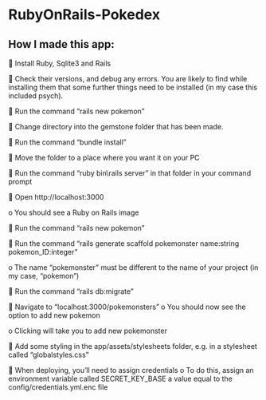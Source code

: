 # RubyOnRails-Pokedex

## How I made this app:

	Install Ruby, Sqlite3 and Rails

	Check their versions, and debug any errors. You are likely to find while installing them that some further things need to be installed (in my case this included psych).

	Run the command “rails new pokemon”

	Change directory into the gemstone folder that has been made.

	Run the command “bundle install”

	Move the folder to a place where you want it on your PC

	Run the command “ruby bin\rails server” in that folder in your command prompt

	Open http://localhost:3000

o	You should see a Ruby on Rails image

	Run the command “rails new pokemon”

	Run the command “rails generate scaffold pokemonster name:string pokemon_ID:integer”

o	The name “pokemonster” must be different to the name of your project (in my case, “pokemon”)

	Run the command “rails db:migrate”

	Navigate to “localhost:3000/pokemonsters”
o	You should now see the option to add new pokemon

o	Clicking will take you to add new pokemonster

	Add some styling in the app/assets/stylesheets folder, e.g. in a stylesheet called “globalstyles.css”

	When deploying, you’ll need to assign credentials
o	To do this, assign an environment variable called SECRET_KEY_BASE a value equal to the config/credentials.yml.enc file

